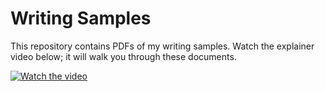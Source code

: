 # Writing Samples

This repository contains PDFs of my writing samples. Watch the explainer video below; it will walk you through these documents.

[![Watch the video](https://www.loom.com/embed/6270b9c16c054180968e1deded9485ec?sid=df446086-48aa-4aa7-87f4-6bc6548f30f4)](https://www.loom.com/share/6270b9c16c054180968e1deded9485ec?sid=df446086-48aa-4aa7-87f4-6bc6548f30f4)
